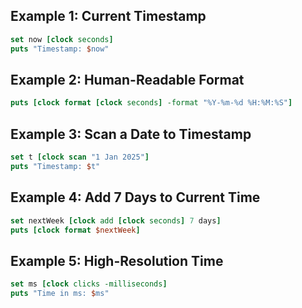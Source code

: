 ## Example 1: Current Timestamp
```tcl
set now [clock seconds]
puts "Timestamp: $now"
```

## Example 2: Human-Readable Format
```tcl
puts [clock format [clock seconds] -format "%Y-%m-%d %H:%M:%S"]
```

## Example 3: Scan a Date to Timestamp
```tcl
set t [clock scan "1 Jan 2025"]
puts "Timestamp: $t"
```

## Example 4: Add 7 Days to Current Time
```tcl
set nextWeek [clock add [clock seconds] 7 days]
puts [clock format $nextWeek]
```

## Example 5: High-Resolution Time
```tcl
set ms [clock clicks -milliseconds]
puts "Time in ms: $ms"
```

